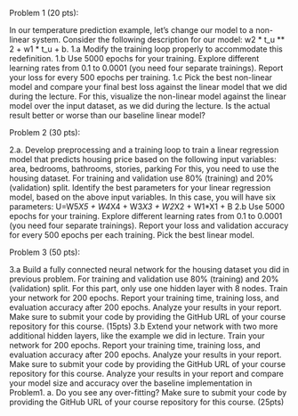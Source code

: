 Problem 1 (20 pts):

In our temperature prediction example, let’s change our model to a non-linear system. Consider the following description for our model:
w2 * t_u ** 2 + w1 * t_u + b.
1.a Modify the training loop properly to accommodate this redefinition. 
1.b Use 5000 epochs for your training. Explore different learning rates from 0.1 to 0.0001 (you need four separate trainings). Report your loss for every 500 epochs per training.
1.c Pick the best non-linear model and compare your final best loss against the linear model that we did during the lecture. For this, visualize the non-linear model against the linear model over the input dataset, as we did during the lecture. Is the actual result better or worse than our baseline linear model?
 

Problem 2 (30 pts):

2.a. Develop preprocessing and a training loop to train a linear regression model that predicts housing price based on the following input variables:
area, bedrooms, bathrooms, stories, parking
For this, you need to use the housing dataset. For training and validation use 80% (training) and 20% (validation) split. Identify the best parameters for your linear regression model, based on the above input variables. In this case, you will have six parameters:
U=W5*X5 + W4*X4 + W3*X3 + W2*X2 + W1*X1 + B
2.b Use 5000 epochs for your training. Explore different learning rates from 0.1 to 0.0001 (you need four separate trainings). Report your loss and validation accuracy for every 500 epochs per each training. Pick the best linear model.
 

Problem 3 (50 pts):

3.a Build a fully connected neural network for the housing dataset you did in previous problem. For training and validation use 80% (training) and 20% (validation) split. For this part, only use one hidden layer with 8 nodes. Train your network for 200 epochs. Report your training time, training loss, and evaluation accuracy after 200 epochs. Analyze your results in your report. Make sure to submit your code by providing the GitHub URL of your course repository for this course. (15pts)
3.b Extend your network with two more additional hidden layers, like the example we did in lecture. Train your network for 200 epochs. Report your training time, training loss, and evaluation accuracy after 200 epochs. Analyze your results in your report. Make sure to submit your code by providing the GitHub URL of your course repository for this course. Analyze your results in your report and compare your model size and accuracy over the baseline implementation in Problem1. a. Do you see any over-fitting? Make sure to submit your code by providing the GitHub URL of your course repository for this course. (25pts)
